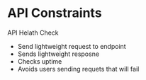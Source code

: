 # API Constraints

API Helath Check
* Send lightweight request to endpoint
* Sends lightweight resposne
* Checks uptime
* Avoids users sending requets that will fail